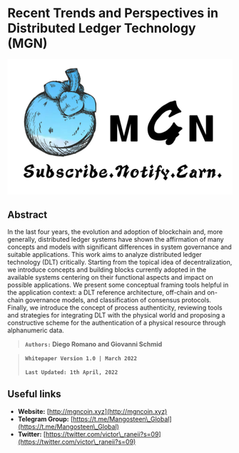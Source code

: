 # Recent Trends and Perspectives in Distributed Ledger Technology (MGN)

![](.gitbook/assets/whitepaper-logo.png)

## Abstract

In the last four years, the evolution and adoption of blockchain and, more generally, distributed ledger systems have shown the affirmation of many concepts and models with significant differences in system governance and suitable applications. This work aims to analyze distributed ledger technology (DLT) critically. Starting from the topical idea of decentralization, we introduce concepts and building blocks currently adopted in the available systems centering on their functional aspects and impact on possible applications. We present some conceptual framing tools helpful in the application context: a DLT reference architecture, off-chain and on-chain governance models, and classification of consensus protocols. Finally, we introduce the concept of process authenticity, reviewing tools and strategies for integrating DLT with the physical world and proposing a constructive scheme for the authentication of a physical resource through alphanumeric data.



> **`Authors:` Diego Romano and Giovanni Schmid**

> **`Whitepaper Version 1.0 | March 2022`**
>
> **`Last Updated: 1th April, 2022`**

## **Useful links**

* **Website:** [http://mgncoin.xyz](http://mgncoin.xyz)
* **Telegram Group:** [https://t.me/Mangosteen\_Global](https://t.me/Mangosteen\_Global)
* **Twitter:** [https://twitter.com/victor\_raneii?s=09](https://twitter.com/victor\_raneii?s=09)
